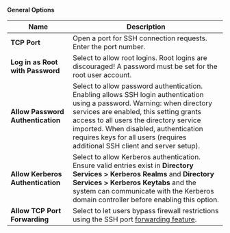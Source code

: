 ---
---
**General Options**

| Name | Description |
|------|-------------|
| **TCP Port** | Open a port for SSH connection requests. Enter the port number. |
| **Log in as Root with Password** | Select to allow root logins. Root logins are discouraged! A password must be set for the root user account. |
| **Allow Password Authentication** | Select to allow password authentication. Enabling allows SSH login authentication using a password. Warning: when directory services are enabled, this setting grants access to all users the directory service imported. When disabled, authentication requires keys for all users (requires additional SSH client and server setup). |
| **Allow Kerberos Authentication** | Select to allow Kerberos authentication. Ensure valid entries exist in **Directory Services > Kerberos Realms** and **Directory Services > Kerberos Keytabs** and the system can communicate with the Kerberos domain controller before enabling this option. |
| **Allow TCP Port Forwarding** | Select to let users bypass firewall restrictions using the SSH port [forwarding feature](https://www.symantec.com/connect/articles/ssh-port-forwarding). |
